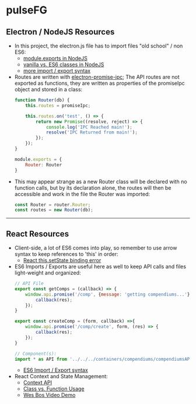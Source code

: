 # pulseFG
## Electron / NodeJS Resources
- In this project, the electron.js file has to import files "old school" / non ES6:
    - [module.exports in NodeJS](https://stackabuse.com/how-to-use-module-exports-in-node-js/)
    - [vanilla vs. ES6 classes in NodeJS](https://m.dotdev.co/how-to-use-classes-in-node-js-with-no-pre-compilers-and-why-you-should-ad9ffd63817d)
    - [more import / export syntax](https://www.sitepoint.com/understanding-module-exports-exports-node-js/)
- Routes are written with [electron-promise-ipc](https://www.npmjs.com/package/electron-promise-ipc); The API routes are not exported as functions, they are written as properties of the promiseIpc object and stored in a class:
    ```javascript
    function Router(db) {
        this.routes = promiseIpc;

        this.routes.on('test', () => {
            return new Promise((resolve, reject) => {
                console.log('IPC Reached main!');
                resolve('IPC Returned from main!');
            });
        });
    }

    module.exports = {
        Router: Router
    }
    ```
- This may appear strange as a new Router class will be declared with no function calls, but by its declaration alone, the routes will then be accessible and work in the file the Router was imported:
    ```javascript
    const Router = router.Router;
    const routes = new Router(db);
    ```
---
## React Resources
- Client-side, a lot of ES6 comes into play, so remember to use arrow syntax to keep references to 'this' in order:
    - [React this.setState binding error](https://stackoverflow.com/questions/31045716/react-this-setstate-is-not-a-function)
- ES6 Imports / Exports are useful here as well to keep API calls and files light-weight and organized:
    ```javascript
    // API File
    export const getComps = (callback) => {
        window.api.promise('/comp', {message: 'getting compendiums...'}, (res) => {
            callback(res);
        });
    }

    export const createComp = (form, callback) =>{
        window.api.promise('/comp/create', form, (res) => {
            callback(res);
        });
    }

    // Component(s):
    import * as API from '../../../containers/compendiums/compendiumsAPI';
    ```
    - [ES6 Import / Export syntax](https://developer.mozilla.org/en-US/docs/Web/JavaScript/Reference/Statements/import)
- React Context and State Management:
    - [Context API](https://reactjs.org/docs/context.html)
    - [Class vs. Function Usage](https://www.taniarascia.com/using-context-api-in-react/)
    - [Wes Bos Video Demo](https://www.youtube.com/watch?v=XLJN4JfniH4)